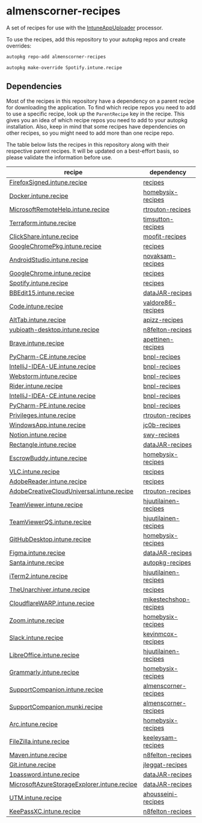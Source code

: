 # almenscorner-recipes

A set of recipes for use with the [IntuneAppUploader](https://github.com/almenscorner/intune-uploader) processor.

To use the recipes, add this repository to your autopkg repos and create overrides:

```bash
autopkg repo-add almenscorner-recipes
```

```bash
autopkg make-override Spotify.intune.recipe
```

## Dependencies

Most of the recipes in this repository have a dependency on a parent recipe for downloading the application. To find which recipe repos you need to add to use a specific recipe, look up the `ParentRecipe` key in the recipe. This gives you an idea of which recipe repos you need to add to your autopkg installation. Also, keep in mind that some recipes have dependencies on other recipes, so you might need to add more than one recipe repo.

The table below lists the recipes in this repository along with their respective parent recipes. It will be updated on a best-effort basis, so please validate the information before use.

|                                                                                          recipe                                                                                           |                               dependency                                |
|-------------------------------------------------------------------------------------------------------------------------------------------------------------------------------------------|-------------------------------------------------------------------------|
|[FirefoxSigned.intune.recipe](https://github.com/autopkg/almenscorner-recipes/blob/main/Mozilla/FirefoxSigned.intune.recipe)                                                               |[recipes](https://github.com/autopkg/recipes)                            |
|[Docker.intune.recipe](https://github.com/autopkg/almenscorner-recipes/blob/main/Docker/Docker.intune.recipe)                                                                              |[homebysix-recipes](https://github.com/autopkg/homebysix-recipes)        |
|[MicrosoftRemoteHelp.intune.recipe](https://github.com/autopkg/almenscorner-recipes/blob/main/MicrosoftRemoteHelp/MicrosoftRemoteHelp.intune.recipe)                                       |[rtrouton-recipes](https://github.com/autopkg/rtrouton-recipes)          |
|[Terraform.intune.recipe](https://github.com/autopkg/almenscorner-recipes/blob/main/HashiCorp/Terraform.intune.recipe)                                                                     |[timsutton-recipes](https://github.com/autopkg/timsutton-recipes)        |
|[ClickShare.intune.recipe](https://github.com/autopkg/almenscorner-recipes/blob/main/ClickShare/ClickShare.intune.recipe)                                                                  |[moofit-recipes](https://github.com/autopkg/moofit-recipes)              |
|[GoogleChromePkg.intune.recipe](https://github.com/autopkg/almenscorner-recipes/blob/main/Google/GoogleChromePkg.intune.recipe)                                                            |[recipes](https://github.com/autopkg/recipes)                            |
|[AndroidStudio.intune.recipe](https://github.com/autopkg/almenscorner-recipes/blob/main/Google/AndroidStudio.intune.recipe)                                                                |[novaksam-recipes](https://github.com/autopkg/novaksam-recipes)          |
|[GoogleChrome.intune.recipe](https://github.com/autopkg/almenscorner-recipes/blob/main/Google/GoogleChrome.intune.recipe)                                                                  |[recipes](https://github.com/autopkg/recipes)                            |
|[Spotify.intune.recipe](https://github.com/autopkg/almenscorner-recipes/blob/main/Spotify/Spotify.intune.recipe)                                                                           |[recipes](https://github.com/autopkg/recipes)                            |
|[BBEdit15.intune.recipe](https://github.com/autopkg/almenscorner-recipes/blob/main/BBEdit%2015/BBEdit15.intune.recipe)                                                                     |[dataJAR-recipes](https://github.com/autopkg/dataJAR-recipes)            |
|[Code.intune.recipe](https://github.com/autopkg/almenscorner-recipes/blob/main/Code/Code.intune.recipe)                                                                                    |[valdore86-recipes](https://github.com/autopkg/valdore86-recipes)        |
|[AltTab.intune.recipe](https://github.com/autopkg/almenscorner-recipes/blob/main/AltTab/AltTab.intune.recipe)                                                                              |[apizz-recipes](https://github.com/autopkg/apizz-recipes)                |
|[yubioath-desktop.intune.recipe](https://github.com/autopkg/almenscorner-recipes/blob/main/Yubico/yubioath-desktop.intune.recipe)                                                          |[n8felton-recipes](https://github.com/autopkg/n8felton-recipes)          |
|[Brave.intune.recipe](https://github.com/autopkg/almenscorner-recipes/blob/main/Brave/Brave.intune.recipe)                                                                                 |[apettinen-recipes](https://github.com/autopkg/apettinen-recipes)        |
|[PyCharm-CE.intune.recipe](https://github.com/autopkg/almenscorner-recipes/blob/main/JetBrains/PyCharm-CE.intune.recipe)                                                                   |[bnpl-recipes](https://github.com/autopkg/bnpl-recipes)                  |
|[IntelliJ-IDEA-UE.intune.recipe](https://github.com/autopkg/almenscorner-recipes/blob/main/JetBrains/IntelliJ-IDEA-UE.intune.recipe)                                                       |[bnpl-recipes](https://github.com/autopkg/bnpl-recipes)                  |
|[Webstorm.intune.recipe](https://github.com/autopkg/almenscorner-recipes/blob/main/JetBrains/Webstorm.intune.recipe)                                                                       |[bnpl-recipes](https://github.com/autopkg/bnpl-recipes)                  |
|[Rider.intune.recipe](https://github.com/autopkg/almenscorner-recipes/blob/main/JetBrains/Rider.intune.recipe)                                                                             |[bnpl-recipes](https://github.com/autopkg/bnpl-recipes)                  |
|[IntelliJ-IDEA-CE.intune.recipe](https://github.com/autopkg/almenscorner-recipes/blob/main/JetBrains/IntelliJ-IDEA-CE.intune.recipe)                                                       |[bnpl-recipes](https://github.com/autopkg/bnpl-recipes)                  |
|[PyCharm-PE.intune.recipe](https://github.com/autopkg/almenscorner-recipes/blob/main/JetBrains/PyCharm-PE.intune.recipe)                                                                   |[bnpl-recipes](https://github.com/autopkg/bnpl-recipes)                  |
|[Privileges.intune.recipe](https://github.com/autopkg/almenscorner-recipes/blob/main/Privileges/Privileges.intune.recipe)                                                                  |[rtrouton-recipes](https://github.com/autopkg/rtrouton-recipes)          |
|[WindowsApp.intune.recipe](https://github.com/autopkg/almenscorner-recipes/blob/main/WindowsApp/WindowsApp.intune.recipe)                                                                  |[jc0b-recipes](https://github.com/autopkg/jc0b-recipes)                  |
|[Notion.intune.recipe](https://github.com/autopkg/almenscorner-recipes/blob/main/Notion/Notion.intune.recipe)                                                                              |[swy-recipes](https://github.com/autopkg/swy-recipes)                    |
|[Rectangle.intune.recipe](https://github.com/autopkg/almenscorner-recipes/blob/main/Rectangle/Rectangle.intune.recipe)                                                                     |[dataJAR-recipes](https://github.com/autopkg/dataJAR-recipes)            |
|[EscrowBuddy.intune.recipe](https://github.com/autopkg/almenscorner-recipes/blob/main/Escrow%20Buddy/EscrowBuddy.intune.recipe)                                                            |[homebysix-recipes](https://github.com/autopkg/homebysix-recipes)        |
|[VLC.intune.recipe](https://github.com/autopkg/almenscorner-recipes/blob/main/VLC/VLC.intune.recipe)                                                                                       |[recipes](https://github.com/autopkg/recipes)                            |
|[AdobeReader.intune.recipe](https://github.com/autopkg/almenscorner-recipes/blob/main/Adobe/AdobeReader.intune.recipe)                                                                     |[recipes](https://github.com/autopkg/recipes)                            |
|[AdobeCreativeCloudUniversal.intune.recipe](https://github.com/autopkg/almenscorner-recipes/blob/main/Adobe/AdobeCreativeCloudUniversal.intune.recipe)                                     |[rtrouton-recipes](https://github.com/autopkg/rtrouton-recipes)          |
|[TeamViewer.intune.recipe](https://github.com/autopkg/almenscorner-recipes/blob/main/TeamViewer/TeamViewer.intune.recipe)                                                                  |[hjuutilainen-recipes](https://github.com/autopkg/hjuutilainen-recipes)  |
|[TeamViewerQS.intune.recipe](https://github.com/autopkg/almenscorner-recipes/blob/main/TeamViewer/TeamViewerQS.intune.recipe)                                                              |[hjuutilainen-recipes](https://github.com/autopkg/hjuutilainen-recipes)  |
|[GitHubDesktop.intune.recipe](https://github.com/autopkg/almenscorner-recipes/blob/main/GitHub/GitHubDesktop.intune.recipe)                                                                |[homebysix-recipes](https://github.com/autopkg/homebysix-recipes)        |
|[Figma.intune.recipe](https://github.com/autopkg/almenscorner-recipes/blob/main/Figma/Figma.intune.recipe)                                                                                 |[dataJAR-recipes](https://github.com/autopkg/dataJAR-recipes)            |
|[Santa.intune.recipe](https://github.com/autopkg/almenscorner-recipes/blob/main/Santa/Santa.intune.recipe)                                                                                 |[autopkg-recipes](https://github.com/autopkg/autopkg-recipes)            |
|[iTerm2.intune.recipe](https://github.com/autopkg/almenscorner-recipes/blob/main/iTerm2/iTerm2.intune.recipe)                                                                              |[hjuutilainen-recipes](https://github.com/autopkg/hjuutilainen-recipes)  |
|[TheUnarchiver.intune.recipe](https://github.com/autopkg/almenscorner-recipes/blob/main/The%20Unarchiver/TheUnarchiver.intune.recipe)                                                      |[recipes](https://github.com/autopkg/recipes)                            |
|[CloudflareWARP.intune.recipe](https://github.com/autopkg/almenscorner-recipes/blob/main/Cloudflare%20WARP/CloudflareWARP.intune.recipe)                                                   |[mikestechshop-recipes](https://github.com/autopkg/mikestechshop-recipes)|
|[Zoom.intune.recipe](https://github.com/autopkg/almenscorner-recipes/blob/main/Zoom/Zoom.intune.recipe)                                                                                    |[homebysix-recipes](https://github.com/autopkg/homebysix-recipes)        |
|[Slack.intune.recipe](https://github.com/autopkg/almenscorner-recipes/blob/main/Slack/Slack.intune.recipe)                                                                                 |[kevinmcox-recipes](https://github.com/autopkg/kevinmcox-recipes)      |
|[LibreOffice.intune.recipe](https://github.com/autopkg/almenscorner-recipes/blob/main/LibreOffice/LibreOffice.intune.recipe)                                                               |[hjuutilainen-recipes](https://github.com/autopkg/hjuutilainen-recipes)  |
|[Grammarly.intune.recipe](https://github.com/autopkg/almenscorner-recipes/blob/main/Grammarly/Grammarly.intune.recipe)                                                                     |[homebysix-recipes](https://github.com/autopkg/homebysix-recipes)        |
|[SupportCompanion.intune.recipe](https://github.com/autopkg/almenscorner-recipes/blob/main/SupportCompanion/SupportCompanion.intune.recipe)                                                |[almenscorner-recipes](https://github.com/autopkg/almenscorner-recipes)  |
|[SupportCompanion.munki.recipe](https://github.com/autopkg/almenscorner-recipes/blob/main/SupportCompanion/SupportCompanion.munki.recipe)                                                  |[almenscorner-recipes](https://github.com/autopkg/almenscorner-recipes)  |
|[Arc.intune.recipe](https://github.com/autopkg/almenscorner-recipes/blob/main/Arc/Arc.intune.recipe)                                                                                       |[homebysix-recipes](https://github.com/autopkg/homebysix-recipes)        |
|[FileZilla.intune.recipe](https://github.com/autopkg/almenscorner-recipes/blob/main/FileZilla/FileZilla.intune.recipe)                                                                     |[keeleysam-recipes](https://github.com/autopkg/keeleysam-recipes)        |
|[Maven.intune.recipe](https://github.com/autopkg/almenscorner-recipes/blob/main/Apache/Maven.intune.recipe)                                                                                |[n8felton-recipes](https://github.com/autopkg/n8felton-recipes)          |
|[Git.intune.recipe](https://github.com/autopkg/almenscorner-recipes/blob/main/Git/Git.intune.recipe)                                                                                       |[jleggat-recipes](https://github.com/autopkg/jleggat-recipes)            |
|[1password.intune.recipe](https://github.com/autopkg/almenscorner-recipes/blob/main/1password/1password.intune.recipe)                                                                     |[dataJAR-recipes](https://github.com/autopkg/dataJAR-recipes)            |
|[MicrosoftAzureStorageExplorer.intune.recipe](https://github.com/autopkg/almenscorner-recipes/blob/main/Microsoft%20Azure%20Storage%20Explorer/MicrosoftAzureStorageExplorer.intune.recipe)|[dataJAR-recipes](https://github.com/autopkg/dataJAR-recipes)            |
|[UTM.intune.recipe](https://github.com/autopkg/almenscorner-recipes/blob/main/UTM/UTM.intune.recipe)                                                                                       |[ahousseini-recipes](https://github.com/autopkg/ahousseini-recipes)      |
|[KeePassXC.intune.recipe](https://github.com/autopkg/almenscorner-recipes/blob/main/KeePassXC/KeePassXC.intune.recipe)                                                                     |[n8felton-recipes](https://github.com/autopkg/n8felton-recipes)          |
